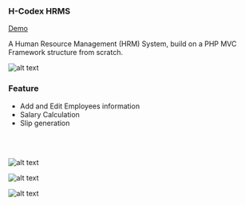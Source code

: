 <h3>H-Codex HRMS</h3>

<a href="https://f-codex.herokuapp.com" target="_blank">Demo</a> 


<p>A Human Resource Management (HRM) System, build on a PHP MVC Framework structure from scratch.</p>

![alt text](https://github.com/moElhaj/hrms/blob/master/readme/payroll.PNG)

<h3>Feature</h3>
<ul>
<li>Add and Edit Employees information</li>
<li>Salary Calculation</li>
<li>Slip generation</li>
</ul>

<br>
<br>

![alt text](https://github.com/moElhaj/hrms/blob/master/readme/employees.PNG)


![alt text](https://github.com/moElhaj/hrms/blob/master/readme/payroll_department.PNG)


![alt text](https://github.com/moElhaj/hrms/blob/master/readme/slip.PNG)
